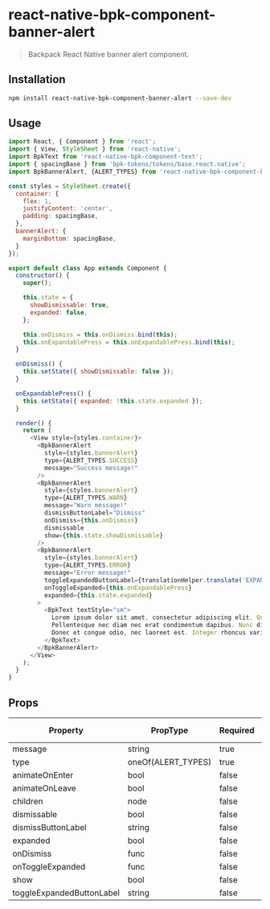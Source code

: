 # react-native-bpk-component-banner-alert

> Backpack React Native banner alert component.

## Installation

```sh
npm install react-native-bpk-component-banner-alert --save-dev
```

## Usage

```js
import React, { Component } from 'react';
import { View, StyleSheet } from 'react-native';
import BpkText from 'react-native-bpk-component-text';
import { spacingBase } from 'bpk-tokens/tokens/base.react.native';
import BpkBannerAlert, {ALERT_TYPES} from 'react-native-bpk-component-banner-alert';

const styles = StyleSheet.create({
  container: {
    flex: 1,
    justifyContent: 'center',
    padding: spacingBase,
  },
  bannerAlert: {
    marginBottom: spacingBase,
  }
});

export default class App extends Component {
  constructor() {
    super();

    this.state = {
      showDismissable: true,
      expanded: false,
    };

    this.onDismiss = this.onDismiss.bind(this);
    this.onExpandablePress = this.onExpandablePress.bind(this);
  }

  onDismiss() {
    this.setState({ showDismissable: false });
  }

  onExpandablePress() {
    this.setState({ expanded: !this.state.expanded });
  }

  render() {
    return (
      <View style={styles.container}>
        <BpkBannerAlert
          style={styles.bannerAlert}
          type={ALERT_TYPES.SUCCESS}
          message="Success message!"
        />
        <BpkBannerAlert
          style={styles.bannerAlert}
          type={ALERT_TYPES.WARN}
          message="Warn message!"
          dismissButtonLabel="Dismiss"
          onDismiss={this.onDismiss}
          dismissable
          show={this.state.showDismissable}
        />
        <BpkBannerAlert
          style={styles.bannerAlert}
          type={ALERT_TYPES.ERROR}
          message="Error message!"
          toggleExpandedButtonLabel={translationHelper.translate('EXPAND')}
          onToggleExpanded={this.onExpandablePress}
          expanded={this.state.expanded}
        >
          <BpkText textStyle="sm">
            Lorem ipsum dolor sit amet, consectetur adipiscing elit. Quisque sagittis sagittis purus, id blandit ipsum.
            Pellentesque nec diam nec erat condimentum dapibus. Nunc diam augue, egestas id egestas ut, facilisis nec mi.
            Donec et congue odio, nec laoreet est. Integer rhoncus varius arcu, a fringilla libero laoreet at.
          </BpkText>
        </BpkBannerAlert>
      </View>
    );
  }
}
```

## Props

| Property                  | PropType           | Required | Default Value |
| ------------------------- | ------------------ | -------- | ------------- |
| message                   | string             | true     | -             |
| type                      | oneOf(ALERT_TYPES) | true     | -             |
| animateOnEnter            | bool               | false    | false         |
| animateOnLeave            | bool               | false    | false         |
| children                  | node               | false    | null          |
| dismissable               | bool               | false    | false         |
| dismissButtonLabel        | string             | false    | null          |
| expanded                  | bool               | false    | false         |
| onDismiss                 | func               | false    | null          |
| onToggleExpanded          | func               | false    | null          |
| show                      | bool               | false    | true          |
| toggleExpandedButtonLabel | string             | false    | null          |
